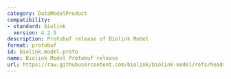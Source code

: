 ```yaml
---
category: DataModelProduct
compatibility:
- standard: biolink
  version: 4.2.5
description: Protobuf release of Biolink Model
format: protobuf
id: biolink.model.proto
name: Biolink Model Protobuf release
url: https://raw.githubusercontent.com/biolink/biolink-model/refs/heads/master/project/protobuf/biolink_model.proto
---
```


